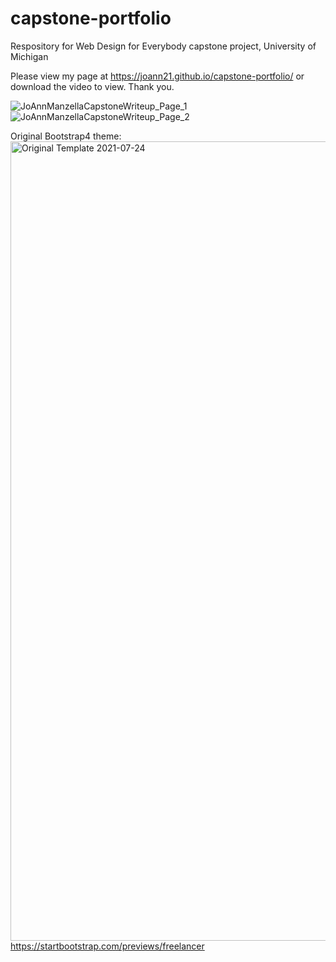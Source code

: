 # capstone-portfolio
Respository for Web Design for Everybody capstone project, University of Michigan

Please view my page at https://joann21.github.io/capstone-portfolio/ or download the video to view. Thank you.

![JoAnnManzellaCapstoneWriteup_Page_1](https://user-images.githubusercontent.com/23512791/126884276-178a4a10-ccec-4e54-a85e-a7be0ff386e5.png)
![JoAnnManzellaCapstoneWriteup_Page_2](https://user-images.githubusercontent.com/23512791/126884278-ec09a8b9-b980-4dfb-9c8e-fe134a2470b2.png)


Original Bootstrap4 theme:<img width="1279" alt="Original Template 2021-07-24" src="https://user-images.githubusercontent.com/23512791/126884241-a793703f-db0e-4f7c-8b3f-effa77bfc42f.png">
https://startbootstrap.com/previews/freelancer
